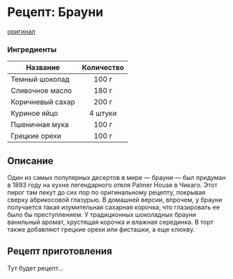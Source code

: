 # Рецепт: Брауни
[оригинал](https://eda.ru/recepty/vypechka-deserty/brauni-brownie-20955)

### Ингредиенты
| Название        	| Количество        |
| -------------   	|:-----------------:|
| Темный шоколад  	| 100 г 		    |
| Сливочное масло 	| 180 г      	    |
| Коричневый сахар	| 200 г     	    |
| Куриное яйцо	    | 4 штуки     	    |
| Пшеничная мука	| 100 г      	    |
| Грецкие орехи	    | 100 г     	    |

## Описание
Один из самых популярных десертов в мире — брауни — был придуман в 1893 году на кухне легендарного отеля Palmer House в Чикаго. Этот пирог там пекут до сих пор по оригинальному рецепту, покрывая сверху абрикосовой глазурью. В домашней версии, впрочем, у брауни получается такая изумительная сахарная корочка, что глазировать ее было бы преступлением. У традиционных шоколадных брауни ванильный аромат, хрустящая корочка и влажная серединка. В торт также добавляют грецкие орехи или фисташки, а еще клюкву.

## Рецепт приготовления
Тут будет рецепт...
